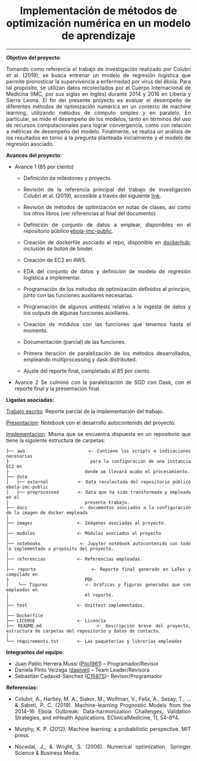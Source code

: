 <div align =center>

# Implementación de métodos de optimización numérica en un modelo de aprendizaje
</div>

***
<div align=justify>

**Objetivo del proyecto**:

Tomando como referencia el trabajo de investigación realizado por Colubri et al. (2019), se busca entrenar un modelo de regresión logística que permite pronosticar la supervivencia a enfermedad por virus del ébola.  Para tal propósito, se utilizan datos recolectados por el Cuerpo Internacional de Medicina (IMC, por sus siglas en inglés) durante 2014 y 2016 en Liberia y Sierra Leona.  El fin del presente proyecto es evaluar el desempeño de diferentes métodos de optimización numérica en un contexto de machine learning, utilizando métodos  de cómputo simples y en paralelo.  En particular, se mide el desempeño de los modelos, tanto en términos del uso de recursos computacionales para lograr convergencia, como con relación a métricas de desempeño del modelo.  Finalmente, se realiza un análisis de los resultados en torno a la pregunta planteada inicialmente y el modelo de regresión asociado.


**Avances del proyecto**:

+ Avance 1 (85 por ciento)

  + Definición de milestones y proyecto.

  + Revisión de la referencia principal del trabajo de investigación Colubri et al. (2019), accesible a través del siguiente [link](https://www.ncbi.nlm.nih.gov/pmc/articles/PMC6610774/).

  + Revisión de métodos de optimización en notas de clases, así como los otros libros (ver referencias al final del documento)

  + Definición de conjunto de datos a emplear, disponibles en el repositorio público [ebola-imc-public](https://github.com/afcarl/ebola-imc-public).

  + Creación de dockerfile asociado al repo, disponible en [dockerhub](https://hub.docker.com/layers/c1587s/mno_numopt/v1/images/sha256-48614267cf02eacc537e6824729407ca92e170548b115d01749184d59e658322?context=explore); inclusión de boton de binder.

  + Creación de EC2 en AWS.

  + EDA del conjunto de datos y definición de modelo de regresión logística a implementar.

  + Programación de los métodos de optimización definidos al principio, junto con las funciones auxiliares necesarias.

  + Programación de algunos unittests relativo a la ingesta de datos y los outputs de algunas funciones auxiliares.

  + Creación de módulos con las funciones que tenemos hasta el momento.

  + Documentación (parcial) de las funciones.

  + Primera iteración de paralelización de los métodos desarrollados, empleando multiprocessing y dask.distributed.

  + Ajuste del reporte final, completado al 85 por ciento.


+ Avance 2 Se culminó con la paralelización de SGD con Dask, con el reporte final y la presentación final.

**Ligadas asociadas:**

[Trabajo escrito](https://github.com/C1587S/MNO_numericalOptimization/blob/master/reporte/reporte_final.pdf): Reporte parcial de la implementación del trabajo.

[Presentacion](https://github.com/C1587S/MNO_numericalOptimization/blob/master/notebooks/notebook_implementacion.ipynb): Notebook con el desarrollo autocontenido del proyecto.

[Implementacion](https://github.com/C1587S/MNO_numericalOptimization): Misma que se encuentra dispuesta en un repositorio que tiene la siguiente estructura de carpetas:

```
├── aws                    <- Contiene los scripts e indicaciones necesarias
├                             para la configuración de una instancia EC2 en
├                             donde se llevará acabo el procesamiento.
├── data
│   ├── external           <- Data recolectada del repositorio público ebola-imc-public
│   ├── preprocessed       <- Data que ha sido transformada y empleada en el
│                             presente trabajo.
├── docs                   <- documentos asociados a la configuración de la imagen de docker empleada
│
├── images                 <- Imágenes asociadas al proyecto.
│
├── modulos                <- Módulos asociados al proyecto
│
├── notebooks              <- Jupyter notebook autocontenido con todo lo implementado a propósito del proyecto.
│
├── referencias            <- Referencias empleadas.
│
├── reporte                <- Reporte final generado en LaTex y compilado en
├                             PDF.
│   └── figures            <- Gráficas y figuras generadas que son empleadas en
│                             el reporte.
│
├── test                   <- Unittest implementados.
│
├── Dockerfile             
├── LICENSE                <- Licencia
├── README.md              <- Descripción breve del proyecto, estructura de carpetas del repositorio y datos de contacto.
│
└── requirements.txt       <- Las paqueterías y librerías empleadas
```


**Integrantes del equipo:**

- Juan Pablo Herrera Mussi ([Pilo1961](https://github.com/Pilo1961)) – Programador/Revisor
- Daniela Pinto Veizaga ([dapivei](https://github.com/dapivei)) – Team Leader/Revisora
- Sebastián Cadavid-Sánchez ([C1587S](https://github.com/C1587S))– Revisor/Programador

**Referencias:**



+ Colubri, A., Hartley, M. A., Siakor, M., Wolfman, V., Felix, A., Sesay, T., ... & Sabeti, P. C. (2019). Machine-learning Prognostic Models from the 2014–16 Ebola Outbreak: Data-harmonization Challenges, Validation Strategies, and mHealth Applications. EClinicalMedicine, 11, 54-6º4.

+ Murphy, K. P. (2012). Machine learning: a probabilistic perspective. MIT press.

+ Nocedal, J., & Wright, S. (2006). Numerical optimization. Springer Science & Business Media.


</div>
